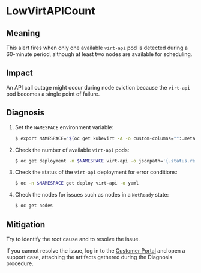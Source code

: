 # LowVirtAPICount
<!-- Edited by apinnick, Nov 2022-->

## Meaning

This alert fires when only one available `virt-api` pod is detected during a
60-minute period, although at least two nodes are available for scheduling.

## Impact

An API call outage might occur during node eviction because the `virt-api` pod
becomes a single point of failure.

## Diagnosis

1. Set the `NAMESPACE` environment variable:

   ```bash
   $ export NAMESPACE="$(oc get kubevirt -A -o custom-columns="":.metadata.namespace)"
   ```

2. Check the number of available `virt-api` pods:

   ```bash
   $ oc get deployment -n $NAMESPACE virt-api -o jsonpath='{.status.readyReplicas}'
   ```

3. Check the status of the `virt-api` deployment for error conditions:

   ```bash
   $ oc -n $NAMESPACE get deploy virt-api -o yaml
   ```

4. Check the nodes for issues such as nodes in a `NotReady` state:

   ```bash
   $ oc get nodes
   ```

## Mitigation

Try to identify the root cause and to resolve the issue.

If you cannot resolve the issue, log in to the
[Customer Portal](https://access.redhat.com) and open a support case,
attaching the artifacts gathered during the Diagnosis procedure.
